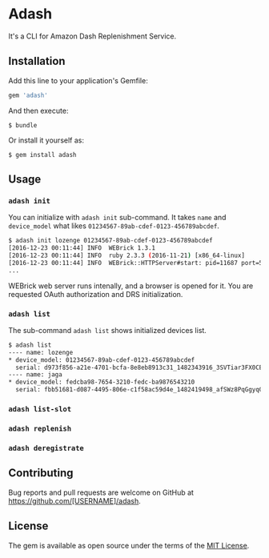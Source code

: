 # Adash

It's a CLI for Amazon Dash Replenishment Service.

## Installation

Add this line to your application's Gemfile:

```ruby
gem 'adash'
```

And then execute:

    $ bundle

Or install it yourself as:

    $ gem install adash

## Usage

### `adash init`

You can initialize with `adash init` sub-command. It takes `name` and `device_model` what likes `01234567-89ab-cdef-0123-456789abcdef`.

```bash
$ adash init lozenge 01234567-89ab-cdef-0123-456789abcdef
[2016-12-23 00:11:44] INFO  WEBrick 1.3.1
[2016-12-23 00:11:44] INFO  ruby 2.3.3 (2016-11-21) [x86_64-linux]
[2016-12-23 00:11:44] INFO  WEBrick::HTTPServer#start: pid=11687 port=55582
...
```

WEBrick web server runs intenally, and a browser is opened for it.
You are requested OAuth authorization and DRS initialization.

### `adash list`

The sub-command `adash list` shows initialized devices list.

```bash
$ adash list
---- name: lozenge
* device_model: 01234567-89ab-cdef-0123-456789abcdef
  serial: d973f856-a21e-4701-bcfa-8e8eb8913c31_1482343916_3SVTiar3FX0CBnZW
---- name: jaga
* device_model: fedcba98-7654-3210-fedc-ba9876543210
  serial: fbb51681-d087-4495-806e-c1f58ac59d4e_1482419498_afSWz8PqGgyqOqaH
```

### `adash list-slot`

### `adash replenish`

### `adash deregistrate`

## Contributing

Bug reports and pull requests are welcome on GitHub at https://github.com/[USERNAME]/adash.


## License

The gem is available as open source under the terms of the [MIT License](http://opensource.org/licenses/MIT).

